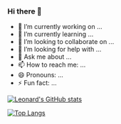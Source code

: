 ### Hi there 👋

- 🔭 I’m currently working on ...
- 🌱 I’m currently learning ...
- 👯 I’m looking to collaborate on ...
- 🤔 I’m looking for help with ...
- 💬 Ask me about ...
- 📫 How to reach me: ...
- 😄 Pronouns: ...
- ⚡ Fun fact: ...

[![Leonard's GitHub stats](https://github-readme-stats.vercel.app/api?username=reguluslee&show_icons=true&theme=buefy&hide_border=true)](https://github.com/reguluslee)

[![Top Langs](https://github-readme-stats.vercel.app/api/top-langs/?username=reguluslee&layout=compact&theme=buefy&hide_border=true)](https://github.com/reguluslee)
